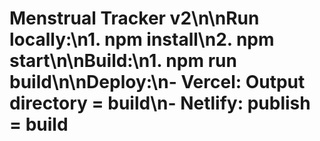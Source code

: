 # Menstrual Tracker v2\n\nRun locally:\n1. npm install\n2. npm start\n\nBuild:\n1. npm run build\n\nDeploy:\n- Vercel: Output directory = build\n- Netlify: publish = build